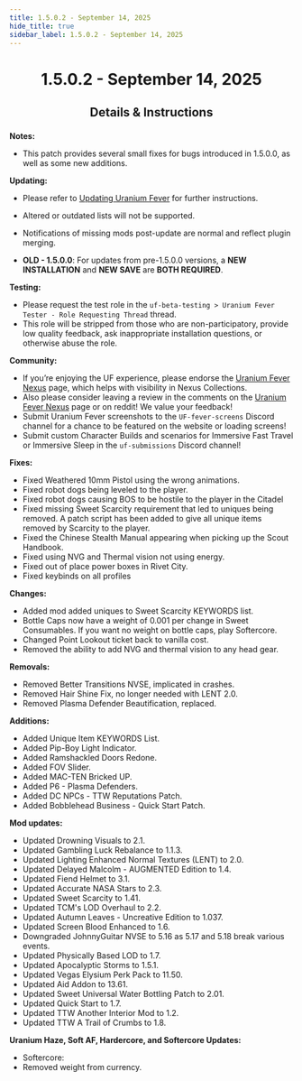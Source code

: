 ```yaml
---
title: 1.5.0.2 - September 14, 2025
hide_title: true
sidebar_label: 1.5.0.2 - September 14, 2025
---
```


# <p align="center"> 1.5.0.2 - September 14, 2025 </p>

## <p align="center"> Details & Instructions </p>

**Notes:**
- This patch provides several small fixes for bugs introduced in 1.5.0.0, as well as some new additions.

**Updating:**
- Please refer to [Updating Uranium Fever](https://uraniumfever.net/docs/main/updating) for further instructions.
- Altered or outdated lists will not be supported.
- Notifications of missing mods post-update are normal and reflect plugin merging.

- **OLD - 1.5.0.0**: For updates from pre-1.5.0.0 versions, a **NEW INSTALLATION** and **NEW SAVE** are **BOTH REQUIRED**.

**Testing:**
- Please request the test role in the `uf-beta-testing > Uranium Fever Tester - Role Requesting Thread` thread.
- This role will be stripped from those who are non-participatory, provide low quality feedback, ask inappropriate installation questions, or otherwise abuse the role.

 **Community:**
- If you’re enjoying the UF experience, please endorse the [Uranium Fever Nexus](https://www.nexusmods.com/newvegas/mods/89815?tab=posts&BH=3) page, which helps with visibility in Nexus Collections.
- Also please consider leaving a review in the comments on the [Uranium Fever Nexus](https://www.nexusmods.com/newvegas/mods/89815?tab=posts&BH=3) page or on reddit! We value your feedback!
- Submit Uranium Fever screenshots to the `UF-fever-screens` Discord channel for a chance to be featured on the website or loading screens!
- Submit custom Character Builds and scenarios for Immersive Fast Travel or Immersive Sleep in the `uf-submissions` Discord channel!

**Fixes:**
- Fixed Weathered 10mm Pistol using the wrong animations.
- Fixed robot dogs being leveled to the player.
- Fixed robot dogs causing BOS to be hostile to the player in the Citadel
- Fixed missing Sweet Scarcity requirement that led to uniques being removed. A patch script has been added to give all unique items removed by Scarcity to the player.
- Fixed the Chinese Stealth Manual appearing when picking up the Scout Handbook.
- Fixed using NVG and Thermal vision not using energy.
- Fixed out of place power boxes in Rivet City.
- Fixed keybinds on all profiles
 
**Changes:**
- Added mod added uniques to Sweet Scarcity KEYWORDS list.
- Bottle Caps now have a weight of 0.001 per change in Sweet Consumables. If you want no weight on bottle caps, play Softercore.
- Changed Point Lookout ticket back to vanilla cost.
- Removed the ability to add NVG and thermal vision to any head gear. 

**Removals:**
- Removed Better Transitions NVSE, implicated in crashes.
- Removed Hair Shine Fix, no longer needed with LENT 2.0.
- Removed Plasma Defender Beautification, replaced.

**Additions:**
- Added Unique Item KEYWORDS List.
- Added Pip-Boy Light Indicator.
- Added Ramshackled Doors Redone.
- Added FOV Slider.
- Added MAC-TEN Bricked UP.
- Added P6 - Plasma Defenders.
- Added DC NPCs - TTW Reputations Patch.
- Added Bobblehead Business - Quick Start Patch.

**Mod updates:**
- Updated Drowning Visuals to 2.1.
- Updated Gambling Luck Rebalance to 1.1.3.
- Updated Lighting Enhanced Normal Textures (LENT) to 2.0.
- Updated Delayed Malcolm - AUGMENTED Edition to 1.4.
- Updated Fiend Helmet to 3.1.
- Updated Accurate NASA Stars to 2.3.
- Updated Sweet Scarcity to 1.41.
- Updated TCM's LOD Overhaul to 2.2.
- Updated Autumn Leaves - Uncreative Edition to 1.037.
- Updated Screen Blood Enhanced to 1.6.
- Downgraded JohnnyGuitar NVSE to 5.16 as 5.17 and 5.18 break various events.
- Updated Physically Based LOD to 1.7.
- Updated Apocalyptic Storms to 1.5.1.
- Updated Vegas Elysium Perk Pack to 11.50.
- Updated Aid Addon to 13.61.
- Updated Sweet Universal Water Bottling Patch to 2.01.
- Updated Quick Start to 1.7.
- Updated TTW Another Interior Mod to 1.2.
- Updated TTW A Trail of Crumbs to 1.8.


**Uranium Haze, Soft AF, Hardercore, and Softercore Updates:**
- Softercore:
 - Removed weight from currency.

